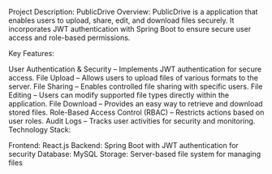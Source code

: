 Project Description: PublicDrive Overview: PublicDrive is a application that enables users to upload, share, edit, and download files securely. It incorporates JWT authentication with Spring Boot to ensure secure user access and role-based permissions.

Key Features:

User Authentication & Security – Implements JWT authentication for secure access. File Upload – Allows users to upload files of various formats to the server. File Sharing – Enables controlled file sharing with specific users. File Editing – Users can modify supported file types directly within the application. File Download – Provides an easy way to retrieve and download stored files. Role-Based Access Control (RBAC) – Restricts actions based on user roles. Audit Logs – Tracks user activities for security and monitoring. Technology Stack:

Frontend: React.js Backend: Spring Boot with JWT authentication for security Database: MySQL Storage: Server-based file system for managing files
